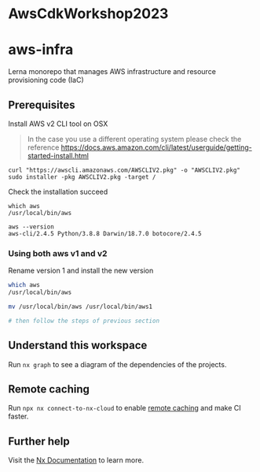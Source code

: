 # AwsCdkWorkshop2023

# aws-infra

Lerna monorepo that manages AWS infrastructure and resource provisioning code (IaC)

## Prerequisites

Install AWS v2 CLI tool on OSX

> In the case you use a different operating system please check the reference https://docs.aws.amazon.com/cli/latest/userguide/getting-started-install.html

```
curl "https://awscli.amazonaws.com/AWSCLIV2.pkg" -o "AWSCLIV2.pkg"
sudo installer -pkg AWSCLIV2.pkg -target /
```

Check the installation succeed

```
which aws
/usr/local/bin/aws

aws --version
aws-cli/2.4.5 Python/3.8.8 Darwin/18.7.0 botocore/2.4.5
```

### Using both aws v1 and v2

Rename version 1 and install the new version

```bash
which aws
/usr/local/bin/aws

mv /usr/local/bin/aws /usr/local/bin/aws1

# then follow the steps of previous section
```


## Understand this workspace

Run `nx graph` to see a diagram of the dependencies of the projects.

## Remote caching

Run `npx nx connect-to-nx-cloud` to enable [remote caching](https://nx.app) and make CI faster.

## Further help

Visit the [Nx Documentation](https://nx.dev) to learn more.
